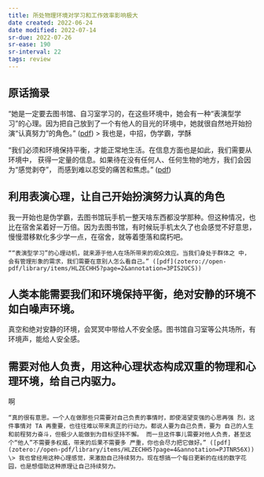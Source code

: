 ```yaml
---
title: 所处物理环境对学习和工作效率影响极大
date created: 2022-06-24
date modified: 2022-07-14
sr-due: 2022-07-26
sr-ease: 190
sr-interval: 22
tags: review
---
```


## 原话摘录

“她是一定要去图书馆、自习室学习的，在这些环境中，她会有一种“表演型学习”的心理。因为把自己放到了一个有他人的目光的环境中，她就很自然地开始扮演“认真努力”的角色。” ([pdf](zotero://open-pdf/library/items/HLZECHH5?page=2&annotation=XF8PPPPK)) \> 我也是，中招，伪学霸，学酥

“我们必须和环境保持平衡，才能正常地生活。在信息方面也是如此，我们需要从环境中， 获得一定量的信息。如果待在没有任何人、任何生物的地方，我们会因为“感觉剥夺”， 而感到难以忍受的痛苦和焦虑。” ([pdf](zotero://open-pdf/library/items/HLZECHH5?page=3&annotation=3HHQPC94))

## 利用表演心理，让自己开始扮演努力认真的角色

我一开始也是伪学霸，去图书馆玩手机一整天啥东西都没学那种。但这种情况，也比在宿舍呆着好一万倍。因为去图书馆，有时候玩手机太久了也会感觉不好意思，慢慢潜移默化多少学一点，在宿舍，就等着堕落和腐朽吧。

	““表演型学习”的心理动机，就来源于他人在场所带来的观众效应。当我们身处于群体之 中，会有管理形象的需求，我们需要在意别人怎么看自己。” ([pdf](zotero://open-pdf/library/items/HLZECHH5?page=2&annotation=3PIS2UCS))

## 人类本能需要我们和环境保持平衡，绝对安静的环境不如白噪声环境。

真空和绝对安静的环境，会冥冥中带给人不安全感。图书馆自习室等公共场所，有环境声，能给人安全感。

## 需要对他人负责，用这种心理状态构成双重的物理和心理环境，给自己内驱力。

啊

	“真的很有意思。一个人在做那些只需要对自己负责的事情时，即使渴望变强的心思再强 烈，这件事情对 TA 再重要，也往往难以带来真正的行动力。都说人要为自己负责，要为 自己的人生和前程努力奋斗，但极少人能做到为目标坚持不懈。 而一旦这件事儿需要对他人负责，甚至这个“他人”不需要多权威，带来的后果不需要多 严重，你也会尽力把它做好。” ([pdf](zotero://open-pdf/library/items/HLZECHH5?page=4&annotation=PJTNR56X)) \> 我也曾经用这种心理感觉，来激励自己持续努力。现在想搞一个每日更新的在线的数字花园，也是想借助这种原理让自己持续努力。
